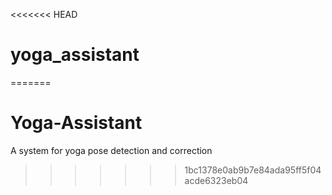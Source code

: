 <<<<<<< HEAD
# yoga_assistant
=======
# Yoga-Assistant
A system for yoga pose detection and correction
>>>>>>> 1bc1378e0ab9b7e84ada95ff5f04acde6323eb04
